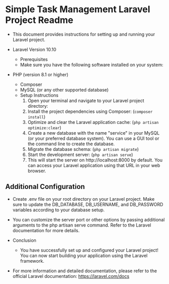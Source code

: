 # Simple Task Management Laravel Project Readme
- This document provides instructions for setting up and running your Laravel project.

* Laravel Version 10.10
    - Prerequisites
    - Make sure you have the following software installed on your system:

* PHP (version 8.1 or higher)
    - Composer
    - MySQL (or any other supported database)
    - Setup Instructions
        1. Open your terminal and navigate to your Laravel project directory:
        2. Install the project dependencies using Composer: (`composer install`)
        3. Optimize and clear the Laravel application cache: (`php artisan optimize:clear`)
        4. Create a new database with the name "service" in your MySQL (or your preferred database system). You can use a GUI tool or the command line to create the database.
        5. Migrate the database schema: (`php artisan migrate`)
        6. Start the development server: (`php artisan serve`)
        7. This will start the server on http://localhost:8000 by default. You can access your Laravel application using that URL in your web browser.

## Additional Configuration
- Create .env file on your root directory on your Laravel project. Make sure to update the DB_DATABASE, DB_USERNAME, and DB_PASSWORD variables according to your database setup.

- You can customize the server port or other options by passing additional arguments to the php artisan serve command. Refer to the Laravel documentation for more details.

- Conclusion
    - You have successfully set up and configured your Laravel project! You can now start building your application using the Laravel framework.

- For more information and detailed documentation, please refer to the official Laravel documentation: https://laravel.com/docs